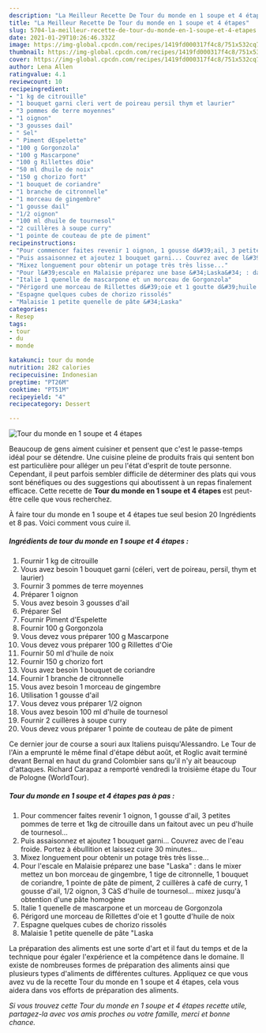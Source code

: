 ```yaml
---
description: "La Meilleur Recette De Tour du monde en 1 soupe et 4 étapes"
title: "La Meilleur Recette De Tour du monde en 1 soupe et 4 étapes"
slug: 5704-la-meilleur-recette-de-tour-du-monde-en-1-soupe-et-4-etapes
date: 2021-01-29T10:26:46.332Z
image: https://img-global.cpcdn.com/recipes/1419fd000317f4c8/751x532cq70/tour-du-monde-en-1-soupe-et-4-etapes-photo-principale-de-la-recette.jpg
thumbnail: https://img-global.cpcdn.com/recipes/1419fd000317f4c8/751x532cq70/tour-du-monde-en-1-soupe-et-4-etapes-photo-principale-de-la-recette.jpg
cover: https://img-global.cpcdn.com/recipes/1419fd000317f4c8/751x532cq70/tour-du-monde-en-1-soupe-et-4-etapes-photo-principale-de-la-recette.jpg
author: Lena Allen
ratingvalue: 4.1
reviewcount: 10
recipeingredient:
- "1 kg de citrouille"
- "1 bouquet garni cleri vert de poireau persil thym et laurier"
- "3 pommes de terre moyennes"
- "1 oignon"
- "3 gousses dail"
- " Sel"
- " Piment dEspelette"
- "100 g Gorgonzola"
- "100 g Mascarpone"
- "100 g Rillettes dOie"
- "50 ml dhuile de noix"
- "150 g chorizo fort"
- "1 bouquet de coriandre"
- "1 branche de citronnelle"
- "1 morceau de gingembre"
- "1 gousse dail"
- "1/2 oignon"
- "100 ml dhuile de tournesol"
- "2 cuillères à soupe curry"
- "1 pointe de couteau de pte de piment"
recipeinstructions:
- "Pour commencer faites revenir 1 oignon, 1 gousse d&#39;ail, 3 petites pommes de terre et 1kg de citrouille dans un faitout avec un peu d&#39;huile de tournesol..."
- "Puis assaisonnez et ajoutez 1 bouquet garni... Couvrez avec de l&#39;eau froide. Portez à ébullition et laissez cuire 30 minutes..."
- "Mixez longuement pour obtenir un potage très très lisse..."
- "Pour l&#39;escale en Malaisie préparez une base &#34;Laska&#34; : dans le mixer mettez un bon morceau de gingembre, 1 tige de citronnelle, 1 bouquet de coriandre, 1 pointe de pâte de piment, 2 cuillères à café de curry, 1 gousse d&#39;ail, 1/2 oignon, 3 CàS d&#39;huile de tournesol... mixez jusqu&#39;à obtention d&#39;une pâte homogène"
- "Italie 1 quenelle de mascarpone et un morceau de Gorgonzola"
- "Périgord une morceau de Rillettes d&#39;oie et 1 goutte d&#39;huile de noix"
- "Espagne quelques cubes de chorizo rissolés"
- "Malaisie 1 petite quenelle de pâte &#34;Laska"
categories:
- Resep
tags:
- tour
- du
- monde

katakunci: tour du monde 
nutrition: 282 calories
recipecuisine: Indonesian
preptime: "PT26M"
cooktime: "PT51M"
recipeyield: "4"
recipecategory: Dessert

---
```



![Tour du monde en 1 soupe et 4 étapes](https://img-global.cpcdn.com/recipes/1419fd000317f4c8/751x532cq70/tour-du-monde-en-1-soupe-et-4-etapes-photo-principale-de-la-recette.jpg)

Beaucoup de gens aiment cuisiner et pensent que c'est le passe-temps idéal pour se détendre. Une cuisine pleine de produits frais qui sentent bon est particulière pour alléger un peu l'état d'esprit de toute personne. Cependant, il peut parfois sembler difficile de déterminer des plats qui vous sont bénéfiques ou des suggestions qui aboutissent à un repas finalement efficace. Cette recette de <strong> Tour du monde en 1 soupe et 4 étapes </strong> est peut-être celle que vous recherchez.

<!--inarticleads1-->

À faire tour du monde en 1 soupe et 4 étapes tue seul besion 20 Ingrédients et 8 pas. Voici comment vous cuire il.

##### Ingrédients de tour du monde en 1 soupe et 4 étapes :

1. Fournir 1 kg de citrouille
1. Vous avez besoin 1 bouquet garni (céleri, vert de poireau, persil, thym et laurier)
1. Fournir 3 pommes de terre moyennes
1. Préparer 1 oignon
1. Vous avez besoin 3 gousses d&#39;ail
1. Préparer  Sel
1. Fournir  Piment d&#39;Espelette
1. Fournir 100 g Gorgonzola
1. Vous devez vous préparer 100 g Mascarpone
1. Vous devez vous préparer 100 g Rillettes d&#39;Oie
1. Fournir 50 ml d&#39;huile de noix
1. Fournir 150 g chorizo fort
1. Vous avez besoin 1 bouquet de coriandre
1. Fournir 1 branche de citronnelle
1. Vous avez besoin 1 morceau de gingembre
1. Utilisation 1 gousse d&#39;ail
1. Vous devez vous préparer 1/2 oignon
1. Vous avez besoin 100 ml d&#39;huile de tournesol
1. Fournir 2 cuillères à soupe curry
1. Vous devez vous préparer 1 pointe de couteau de pâte de piment


Ce dernier jour de course a souri aux Italiens puisqu&#39;Alessandro. Le Tour de l&#39;Ain a emprunté le même final d&#39;étape début août, et Roglic avait terminé devant Bernal en haut du grand Colombier sans qu&#39;il n&#39;y ait beaucoup d&#39;attaques. Richard Carapaz a remporté vendredi la troisième étape du Tour de Pologne (WorldTour). 

<!--inarticleads2-->

##### Tour du monde en 1 soupe et 4 étapes pas à pas :

1. Pour commencer faites revenir 1 oignon, 1 gousse d&#39;ail, 3 petites pommes de terre et 1kg de citrouille dans un faitout avec un peu d&#39;huile de tournesol...
1. Puis assaisonnez et ajoutez 1 bouquet garni... Couvrez avec de l&#39;eau froide. Portez à ébullition et laissez cuire 30 minutes...
1. Mixez longuement pour obtenir un potage très très lisse...
1. Pour l&#39;escale en Malaisie préparez une base &#34;Laska&#34; : dans le mixer mettez un bon morceau de gingembre, 1 tige de citronnelle, 1 bouquet de coriandre, 1 pointe de pâte de piment, 2 cuillères à café de curry, 1 gousse d&#39;ail, 1/2 oignon, 3 CàS d&#39;huile de tournesol... mixez jusqu&#39;à obtention d&#39;une pâte homogène
1. Italie 1 quenelle de mascarpone et un morceau de Gorgonzola
1. Périgord une morceau de Rillettes d&#39;oie et 1 goutte d&#39;huile de noix
1. Espagne quelques cubes de chorizo rissolés
1. Malaisie 1 petite quenelle de pâte &#34;Laska




<!--inarticleads1-->

<p>
La préparation des aliments est une sorte d'art et il faut du temps et de la technique pour égaler l'expérience et la compétence dans le domaine. Il existe de nombreuses formes de préparation des aliments ainsi que plusieurs types d'aliments de différentes cultures. Appliquez ce que vous avez vu de la recette Tour du monde en 1 soupe et 4 étapes, cela vous aidera dans vos efforts de préparation des aliments.
</p>

<p>
<i>Si vous trouvez cette Tour du monde en 1 soupe et 4 étapes recette utile, partagez-la avec vos amis proches ou votre famille, merci et bonne chance.</i>
</p>
